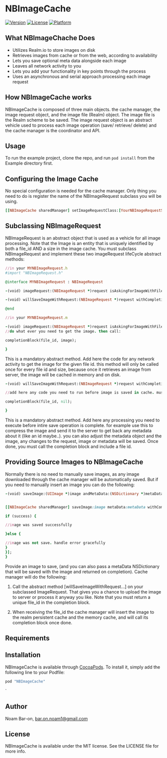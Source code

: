 # NBImageCache

[![Version](https://img.shields.io/cocoapods/v/NBImageCache.svg?style=flat)](http://cocoapods.org/pods/NBImageCache)
[![License](https://img.shields.io/cocoapods/l/NBImageCache.svg?style=flat)](http://cocoapods.org/pods/NBImageCache)
[![Platform](https://img.shields.io/cocoapods/p/NBImageCache.svg?style=flat)](http://cocoapods.org/pods/NBImageCache)

## What NBImageChache Does

 * Utilizes Realm.io to store images on disk
 * Retrieves images from cache or from the web, according to availability
 * Lets you save optional meta data alongside each image
 * Leaves all network activity to you
 * Lets you add your functionality in key points through the process 
 * Uses an asynchronous and serial approach processing each image request

## How NBImageCache works

NBImageCache is composed of three main objects. the cache manager, the image request object, and the image file (Realm) object. The image file is the Realm scheme to be saved. The image request object is an abstract vehicle used to process each image operation (save/ retrieve/ delete) and the cache manager is the coordinator and API.


## Usage

To run the example project, clone the repo, and run `pod install` from the Example directory first.

## Configuring the Image Cache

No special configuration is needed for the cache manager. Only thing you need to do is register the name of the NBImageRequest subclass you will be using.
```ruby
[[NBImageCache sharedManager] setImageRequestClass:[YourNBImageRequestSubClass class]];
```

## Subclassing NBImageRequest

NBImageRequest is an abstract object that is used as a vehicle for all image processing. Note that the Image is an entity that is uniquely identified by both a file_id AND a size in the image cache. You must subclass NBImageRequest and implement these two imageRequest lifeCycle abstract methods:

```ruby
//in your MYNBImageRequest.h
#import "NBImageRequest.h"

@interface MYNBImageRequest : NBImageRequest

-(void) imageRequest:(NBImageRequest *)request isAskingForImageWithFileId:(long)file_id withCompletion:(void (^)(long file_id, UIImage * returnedImage))completionBlock;

-(void) willSaveImageWithRequest:(NBImageRequest *)request withCompletion:(void (^)(long file_id, NSError * error))completionBlock;

@end
```

```ruby
//in your MYNBImageRequest.m

-(void) imageRequest:(NBImageRequest *)request isAskingForImageWithFileId:(long)file_id withCompletion:(void (^)(long file_id, UIImage * returnedImage))completionBlock {
//do what ever you need to get the image. then call:

completionBlock(file_id, image);    

}
```

This is a mandatory abstract method. Add here the code for any network activity to get the image for the given file id. this method will only be called once for every file id and size, because once it retrieves an image from server, the image will be cached in memory and on disk.

```ruby
-(void) willSaveImageWithRequest:(NBImageRequest *)request withCompletion:(void (^)(long file_id, NSError * error))completionBlock {    

//add here any code you need to run before image is saved in cache. must call completion block and return a file_id 

completionBlock(file_id, nil);

}
```


This is a mandatory abstract method. Add here any processing you need to execute before intire save operation is complete. for example use this to compress the image and send it to the server to get back any metadata about it (like an id maybe..). you can also adjust the metadata object and the image, any changes to the request, image or metadata will be saved. Once done, you must call the completion block and include a file id.

## Providing Source Images to NBImageCache

Normally there is no need to manually save images, as any image downloaded through the cache manager will be automatically saved. But if you need to manually insert an image you can do the following:
```ruby
-(void) saveImage:(UIImage *)image andMetaData:(NSDictionary *)metaData {


[[NBImageCache sharedManager] saveImage:image metaData:metaData withCompletion:^(BOOL success, UIImage *savedImage, NSDictionary *savedMetaData, NSError * error) {

if (success) {

//image was saved successfully 

}else {

//image was not save. handle error gracefully
}
}];
}
```


Provide an image to save, (and you can also pass a metaData NSDictionary that will be saved with the image and returned on completion). Cache manager will do the following:

1. Call the abstract method [willSaveImageWithRequest...] on your subclassed ImageRequest. That gives you a chance to upload the image to server or process it anyway you like. Note that you must return a unique file_id in the completion block. 

2. When receiving the file_id the cache manager will insert the image to the realm persistent cache and the memory cache, and will call its completion block once done.



## Requirements

## Installation

NBImageCache is available through [CocoaPods](http://cocoapods.org). To install
it, simply add the following line to your Podfile:

```ruby
pod "NBImageCache"
```
`

## Author

Noam Bar-on, bar.on.noam1@gmail.com

## License

NBImageCache is available under the MIT license. See the LICENSE file for more info.
<!--=======-->
<!--Fast and asynchronous image cache, based on Realm.io and with a simple block based api-->
